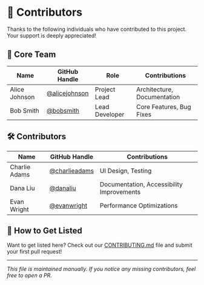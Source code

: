 # 🙌 Contributors

Thanks to the following individuals who have contributed to this project. Your support is deeply appreciated!

## 👥 Core Team

| Name              | GitHub Handle                    | Role             | Contributions                   |
|-------------------|----------------------------------|------------------|----------------------------------|
| Alice Johnson     | [@alicejohnson](https://github.com/alicejohnson) | Project Lead     | Architecture, Documentation     |
| Bob Smith         | [@bobsmith](https://github.com/bobsmith)         | Lead Developer   | Core Features, Bug Fixes        |

## 🛠️ Contributors

| Name            | GitHub Handle                     | Contributions                        |
|------------------|-----------------------------------|----------------------------------------|
| Charlie Adams   | [@charlieadams](https://github.com/charlieadams) | UI Design, Testing                    |
| Dana Liu        | [@danaliu](https://github.com/danaliu)           | Documentation, Accessibility Improvements |
| Evan Wright     | [@evanwright](https://github.com/evanwright)     | Performance Optimizations             |

## 📌 How to Get Listed

Want to get listed here? Check out our [CONTRIBUTING.md](./CONTRIBUTING.md) file and submit your first pull request!

---

*This file is maintained manually. If you notice any missing contributors, feel free to open a PR.*
